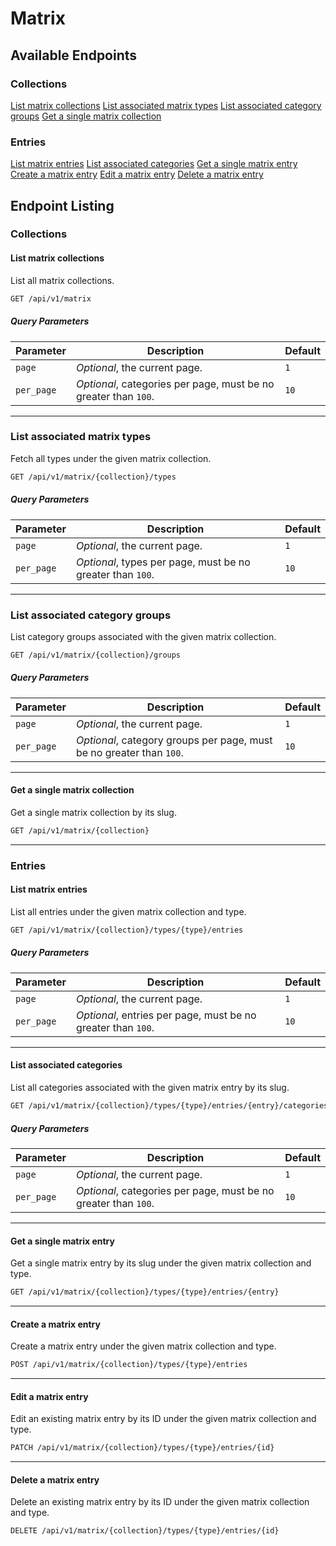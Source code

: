 # Matrix

<a name="available-endpoints"></a>
## Available Endpoints

### Collections
<div class="collection-method-list" markdown="1">

[List matrix collections](#endpoint-list-matrix-collections)
[List associated matrix types](#endpoint-list-associated-matrix-types)
[List associated category groups](#endpoint-list-associated-category-groups)
[Get a single matrix collection](#endpoint-get-a-single-matrix-collection)

</div>

### Entries
<div class="collection-method-list" markdown="1">

[List matrix entries](#endpoint-list-matrix-entries)
[List associated categories](#endpoint-list-associated-categories)
[Get a single matrix entry](#endpoint-get-a-single-matrix-entry)
[Create a matrix entry](#endpoint-create-a-matrix-entry)
[Edit a matrix entry](#endpoint-edit-a-matrix-entry)
[Delete a matrix entry](#endpoint-delete-a-matrix-entry)

</div>

<a name="endpoint-listing"></a>
## Endpoint Listing

### Collections

<a name="endpoint-list-matrix-collections"></a>
#### List matrix collections

List all matrix collections.

```txt
GET /api/v1/matrix
```

##### Query Parameters
| Parameter | Description | Default |
|-----------|-------------|---------|
| `page` | *Optional*, the current page. | `1` |
| `per_page` | *Optional*, categories per page, must be no greater than `100`. | `10` |

---

<a name="endpoint-list-associated-matrix-types"></a>
### List associated matrix types

Fetch all types under the given matrix collection.

```txt
GET /api/v1/matrix/{collection}/types
```

##### Query Parameters
| Parameter | Description | Default |
|-----------|-------------|---------|
| `page` | *Optional*, the current page. | `1` |
| `per_page` | *Optional*, types per page, must be no greater than `100`. | `10` |

---

<a name="endpoint-list-associated-category-groups"></a>
### List associated category groups

List category groups associated with the given matrix collection.

```txt
GET /api/v1/matrix/{collection}/groups
```

##### Query Parameters
| Parameter | Description | Default |
|-----------|-------------|---------|
| `page` | *Optional*, the current page. | `1` |
| `per_page` | *Optional*, category groups per page, must be no greater than `100`. | `10` |

---

<a name="endpoint-get-a-single-matrix-collection"></a>
#### Get a single matrix collection

Get a single matrix collection by its slug.

```txt
GET /api/v1/matrix/{collection}
```

---

### Entries

<a name="endpoint-list-matrix-entries"></a>
#### List matrix entries

List all entries under the given matrix collection and type.

```txt
GET /api/v1/matrix/{collection}/types/{type}/entries
```

##### Query Parameters
| Parameter | Description | Default |
|-----------|-------------|---------|
| `page` | *Optional*, the current page. | `1` |
| `per_page` | *Optional*, entries per page, must be no greater than `100`. | `10` |

---

<a name="endpoint-list-associated-categories"></a>
#### List associated categories

List all categories associated with the given matrix entry by its slug.

```txt
GET /api/v1/matrix/{collection}/types/{type}/entries/{entry}/categories
```

##### Query Parameters
| Parameter | Description | Default |
|-----------|-------------|---------|
| `page` | *Optional*, the current page. | `1` |
| `per_page` | *Optional*, categories per page, must be no greater than `100`. | `10` |

---

<a name="endpoint-get-a-single-matrix-entry"></a>
#### Get a single matrix entry

Get a single matrix entry by its slug under the given matrix collection and type.

```txt
GET /api/v1/matrix/{collection}/types/{type}/entries/{entry}
```

---

<a name="endpoint-create-a-matrix-entry"></a>
#### Create a matrix entry

Create a matrix entry under the given matrix collection and type.

```txt
POST /api/v1/matrix/{collection}/types/{type}/entries
```

---

<a name="endpoint-edit-a-matrix-entry"></a>
#### Edit a matrix entry

Edit an existing matrix entry by its ID under the given matrix collection and type.

```txt
PATCH /api/v1/matrix/{collection}/types/{type}/entries/{id}
```

---

<a name="endpoint-delete-a-single-matrix-entry"></a>
#### Delete a matrix entry

Delete an existing matrix entry by its ID under the given matrix collection and type.

```txt
DELETE /api/v1/matrix/{collection}/types/{type}/entries/{id}
```
